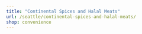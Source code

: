 ```yaml
---
title: "Continental Spices and Halal Meats"
url: /seattle/continental-spices-and-halal-meats/
shop: convenience
---
```

